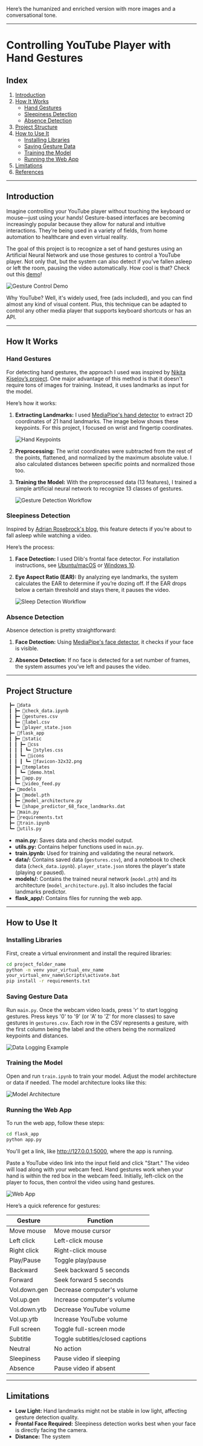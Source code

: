 Here’s the humanized and enriched version with more images and a conversational tone.

---

# Controlling YouTube Player with Hand Gestures

## Index
1. [Introduction](#introduction)
2. [How It Works](#how-it-works)  
    * [Hand Gestures](#hand-gestures)  
    * [Sleepiness Detection](#sleepiness-detection)    
    * [Absence Detection](#absence-detection)  
3. [Project Structure](#project-structure)
4. [How to Use It](#how-to-use-it)
    * [Installing Libraries](#installing-libraries)
    * [Saving Gesture Data](#saving-gesture-data)
    * [Training the Model](#training-the-model)
    * [Running the Web App](#running-the-web-app)
5. [Limitations](#limitations)
6. [References](#references)

---

## Introduction

Imagine controlling your YouTube player without touching the keyboard or mouse—just using your hands! Gesture-based interfaces are becoming increasingly popular because they allow for natural and intuitive interactions. They’re being used in a variety of fields, from home automation to healthcare and even virtual reality.

The goal of this project is to recognize a set of hand gestures using an Artificial Neural Network and use those gestures to control a YouTube player. Not only that, but the system can also detect if you’ve fallen asleep or left the room, pausing the video automatically. How cool is that? Check out this [demo](https://www.youtube.com/watch?v=gHVrGI3632s)!

![Gesture Control Demo](https://user-images.githubusercontent.com/100664869/194749265-5bd27c59-a248-440e-8702-5a442b83472b.gif)

Why YouTube? Well, it's widely used, free (ads included), and you can find almost any kind of visual content. Plus, this technique can be adapted to control any other media player that supports keyboard shortcuts or has an API.

---

## How It Works

### Hand Gestures

For detecting hand gestures, the approach I used was inspired by [Nikita Kiselov’s project](https://github.com/kinivi/tello-gesture-control). One major advantage of this method is that it doesn't require tons of images for training. Instead, it uses landmarks as input for the model.

Here’s how it works:

1. **Extracting Landmarks:** I used [MediaPipe's hand detector](https://google.github.io/mediapipe/solutions/hands.html) to extract 2D coordinates of 21 hand landmarks. The image below shows these keypoints. For this project, I focused on wrist and fingertip coordinates.

    ![Hand Keypoints](https://user-images.githubusercontent.com/100664869/194749666-20208ade-89d6-4062-b177-f36e514c0b1e.png)

2. **Preprocessing:** The wrist coordinates were subtracted from the rest of the points, flattened, and normalized by the maximum absolute value. I also calculated distances between specific points and normalized those too.

3. **Training the Model:** With the preprocessed data (13 features), I trained a simple artificial neural network to recognize 13 classes of gestures.

    ![Gesture Detection Workflow](https://user-images.githubusercontent.com/100664869/194754857-cb9520dd-9ea5-4c6c-bc81-aed97e0e3195.png)

### Sleepiness Detection

Inspired by [Adrian Rosebrock's blog](https://pyimagesearch.com/2017/05/08/drowsiness-detection-opencv/), this feature detects if you’re about to fall asleep while watching a video.

Here’s the process:

1. **Face Detection:** I used Dlib's frontal face detector. For installation instructions, see [Ubuntu/macOS](https://pyimagesearch.com/2017/03/27/how-to-install-dlib/) or [Windows 10](https://www.geeksforgeeks.org/how-to-install-dlib-library-for-python-in-windows-10/).

2. **Eye Aspect Ratio (EAR):** By analyzing eye landmarks, the system calculates the EAR to determine if you’re dozing off. If the EAR drops below a certain threshold and stays there, it pauses the video.

    ![Sleep Detection Workflow](https://user-images.githubusercontent.com/100664869/194755008-74282aa3-01a1-4ea3-8563-a1777278e752.png)

### Absence Detection

Absence detection is pretty straightforward:

1. **Face Detection:** Using [MediaPipe's face detector](https://google.github.io/mediapipe/solutions/face_detection.html), it checks if your face is visible.

2. **Absence Detection:** If no face is detected for a set number of frames, the system assumes you’ve left and pauses the video.

---

## Project Structure

```bash
 ┣━ 📂data
 ┃ ┣━ 📜check_data.ipynb
 ┃ ┣━ 📜gestures.csv
 ┃ ┣━ 📜label.csv
 ┃ ┗━ 📜player_state.json
 ┣━ 📂flask_app
 ┃ ┣━ 📂static
 ┃ ┃ ┣━ 📂css
 ┃ ┃ ┃ ┗━ 📜styles.css
 ┃ ┃ ┗━ 📂icons
 ┃ ┃ ┃ ┗━ 📜favicon-32x32.png
 ┃ ┣━ 📂templates
 ┃ ┃ ┗━ 📜demo.html
 ┃ ┣━ 📜app.py
 ┃ ┗━ 📜video_feed.py
 ┣━ 📂models
 ┃ ┣━ 📜model.pth
 ┃ ┣━ 📜model_architecture.py
 ┃ ┗━ 📜shape_predictor_68_face_landmarks.dat
 ┣━ 📜main.py
 ┣━ 📜requirements.txt
 ┣━ 📜train.ipynb
 ┗━ 📜utils.py
```

- **main.py:** Saves data and checks model output.
- **utils.py:** Contains helper functions used in `main.py`.
- **train.ipynb:** Used for training and validating the neural network.
- **data/:** Contains saved data (`gestures.csv`), and a notebook to check data (`check_data.ipynb`). `player_state.json` stores the player's state (playing or paused).
- **models/:** Contains the trained neural network (`model.pth`) and its architecture (`model_architecture.py`). It also includes the facial landmarks predictor.
- **flask_app/:** Contains files for running the web app.

---

## How to Use It

### Installing Libraries

First, create a virtual environment and install the required libraries:

```bash
cd project_folder_name
python -m venv your_virtual_env_name
your_virtual_env_name\Scripts\activate.bat
pip install -r requirements.txt  
```

### Saving Gesture Data

Run `main.py`. Once the webcam video loads, press 'r' to start logging gestures. Press keys '0' to '9' (or 'A' to 'Z' for more classes) to save gestures in `gestures.csv`. Each row in the CSV represents a gesture, with the first column being the label and the others being the normalized keypoints and distances.

![Data Logging Example](https://user-images.githubusercontent.com/100664869/194744094-7ee8244c-a750-4339-bdd5-1f57f8226564.png)

### Training the Model

Open and run `train.ipynb` to train your model. Adjust the model architecture or data if needed. The model architecture looks like this:

![Model Architecture](https://user-images.githubusercontent.com/100664869/194754632-14b9589f-7689-41b5-897f-0ed5339bbbf5.png)

### Running the Web App

To run the web app, follow these steps:

```bash
cd flask_app
python app.py
```

You'll get a link, like http://127.0.0.1:5000, where the app is running.

Paste a YouTube video link into the input field and click "Start." The video will load along with your webcam feed. Hand gestures work when your hand is within the red box in the webcam feed. Initially, left-click on the player to focus, then control the video using hand gestures.

![Web App](https://user-images.githubusercontent.com/100664869/194744362-67e00d66-0f01-49b2-b253-e4e3bd055003.png)

Here’s a quick reference for gestures:

| Gesture | Function |
|---|---|
| Move mouse | Move mouse cursor |
| Left click | Left-click mouse |
| Right click | Right-click mouse |
| Play/Pause | Toggle play/pause |
| Backward | Seek backward 5 seconds |
| Forward | Seek forward 5 seconds |
| Vol.down.gen | Decrease computer's volume |
| Vol.up.gen | Increase computer's volume |
| Vol.down.ytb | Decrease YouTube volume |
| Vol.up.ytb | Increase YouTube volume |
| Full screen | Toggle full-screen mode |
| Subtitle | Toggle subtitles/closed captions |
| Neutral | No action |
| Sleepiness | Pause video if sleeping |
| Absence | Pause video if absent |

---

## Limitations

- **Low Light:** Hand landmarks might not be stable in low light, affecting gesture detection quality.
- **Frontal Face Required:** Sleepiness detection works best when your face is directly facing the camera.
- **Distance:** The system